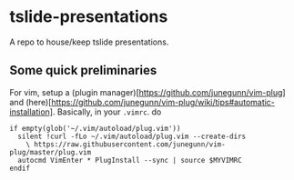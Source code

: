 # tslide-presentations
A repo to house/keep tslide presentations.

## Some quick preliminaries

For vim, setup a (plugin manager)[https://github.com/junegunn/vim-plug] and (here)[https://github.com/junegunn/vim-plug/wiki/tips#automatic-installation]. Basically, in your `.vimrc`. do

```
if empty(glob('~/.vim/autoload/plug.vim'))
  silent !curl -fLo ~/.vim/autoload/plug.vim --create-dirs
    \ https://raw.githubusercontent.com/junegunn/vim-plug/master/plug.vim
  autocmd VimEnter * PlugInstall --sync | source $MYVIMRC
endif
```

